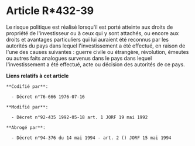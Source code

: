 # Article R*432-39

Le risque politique est réalisé lorsqu'il est porté atteinte aux droits de propriété de l'investisseur ou à ceux qui y sont
attachés, ou encore aux droits et avantages particuliers qui lui auraient été reconnus par les autorités du pays dans lequel
l'investissement a été effectué, en raison de l'une des causes suivantes : guerre civile ou étrangère, révolution, émeutes ou
autres faits analogues survenus dans le pays dans lequel l'investissement a été effectué, acte ou décision des autorités de
ce pays.

**Liens relatifs à cet article**

	**Codifié par**:

	  - Décret n°76-666 1976-07-16

	**Modifié par**:

	  - Décret n°92-435 1992-05-18 art. 1 JORF 19 mai 1992

	**Abrogé par**:

	  - Décret n°94-376 du 14 mai 1994 - art. 2 () JORF 15 mai 1994
